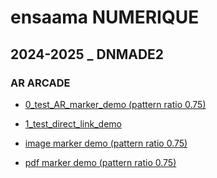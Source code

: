 # ensaama NUMERIQUE
## 2024-2025 _ DNMADE2
### AR ARCADE

* [0_test_AR_marker_demo (pattern ratio 0.75)](./0_test_marker_demo.html)
* [1_test_direct_link_demo](./1_test_direct_link_demo.html)

* [image marker demo (pattern ratio 0.75)](./assets/demo.png)
* [pdf marker demo (pattern ratio 0.75)](./assets/demo.pdf)
